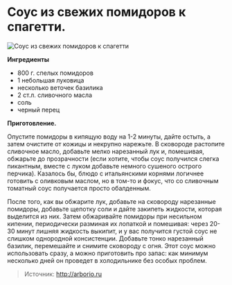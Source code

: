 # Соус из свежих помидоров к спагетти.
![Соус из свежих помидоров к спагетти](/images/Kulinar/Sous/sous-iz-svezhih-pomidor.jpg 'Соус из свежих помидоров к спагетти')

**Ингредиенты**

- 800 г. спелых помидоров
- 1 небольшая луковица
- несколько веточек базилика
- 2 ст.л. сливочного масла
- соль
- черный перец

**Приготовление.**

Опустите помидоры в кипящую воду на 1-2 минуты, дайте остыть, а затем очистите от кожицы и некрупно нарежьте. В сковороде растопите сливочное масло, добавьте мелко нарезанный лук и, помешивая, обжарьте до прозрачности (если хотите, чтобы соус получился слегка пикантным, вместе с луком добавьте немного сушеного острого перчика). Казалось бы, блюдо с итальянскими корнями логичнее готовить с оливковым маслом, но в том-то и фокус, что со сливочным томатный соус получается просто обалденным.

После того, как вы обжарите лук, добавьте на сковороду нарезанные помидоры, добавьте щепотку соли и дайте закипеть жидкости, которая выделится из них. Затем обжаривайте помидоры при несильном кипении, периодически разминая их лопаткой и помешивая: через 20-30 минут лишняя жидкость выкипит, и у вас получится густой соус не слишком однородной консистенции. Добавьте тонко нарезанный базилик, перемешайте и снимите сковороду с огня. Этот соус можно использовать сразу, а можно приготовить про запас: как минимум несколько дней он проведет в холодильнике без особых проблем.

> Источник: http://arborio.ru
